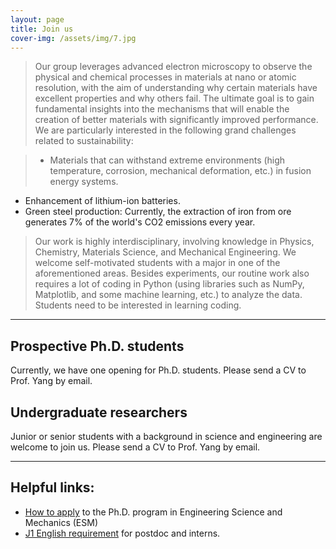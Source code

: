 ```yaml
---
layout: page
title: Join us
cover-img: /assets/img/7.jpg
---
```

> Our group leverages advanced electron microscopy to observe the physical and chemical processes in materials at nano or atomic resolution, with the aim of understanding why certain materials have excellent properties and why others fail. The ultimate goal is to gain fundamental insights into the mechanisms that will enable the creation of better materials with significantly improved performance. We are particularly interested in the following grand challenges related to sustainability:

>- Materials that can withstand extreme environments (high temperature, corrosion, mechanical deformation, etc.) in fusion energy systems.
- Enhancement of lithium-ion batteries.
- Green steel production: Currently, the extraction of iron from ore generates 7% of the world's CO2 emissions every year.

> Our work is highly interdisciplinary, involving knowledge in Physics, Chemistry, Materials Science, and Mechanical Engineering. We welcome self-motivated students with a major in one of the aforementioned areas. Besides experiments, our routine work also requires a lot of coding in Python (using libraries such as NumPy, Matplotlib, and some machine learning, etc.) to analyze the data. Students need to be interested in learning coding. 


---


## Prospective Ph.D. students
Currently, we have one opening for Ph.D. students. Please send a CV to Prof. Yang by email.


## Undergraduate researchers
Junior or senior students with a background in science and engineering are welcome to join us. Please send a CV to Prof. Yang by email.

---
## Helpful links:
 - [How to apply](https://www.esm.psu.edu/academics/graduate/how-to-apply.aspx) to the Ph.D. program in Engineering Science and Mechanics (ESM)
- [J1 English requirement](https://eppic.la.psu.edu/j-1-scholars/english-proficiency-requirements-for-j-1-scholars/) for postdoc and interns.